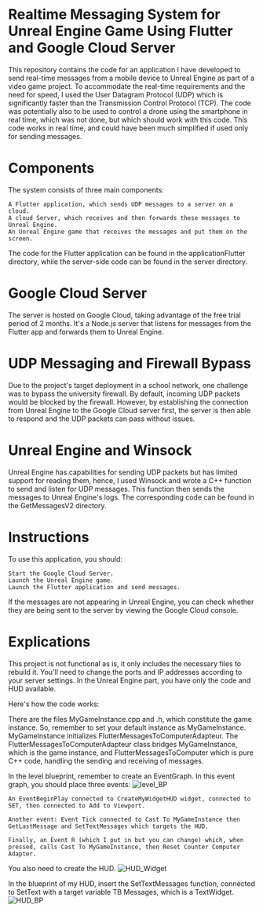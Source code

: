 # Realtime Messaging System for Unreal Engine Game Using Flutter and Google Cloud Server

This repository contains the code for an application I have developed to send real-time messages from a mobile device to Unreal Engine as part of a video game project. To accommodate the real-time requirements and the need for speed, I used the User Datagram Protocol (UDP) which is significantly faster than the Transmission Control Protocol (TCP). The code was potentially also to be used to control a drone using the smartphone in real time, which was not done, but which should work with this code. This code works in real time, and could have been much simplified if used only for sending messages.

# Components

The system consists of three main components:

    A Flutter application, which sends UDP messages to a server on a cloud.
    A cloud Server, which receives and then forwards these messages to Unreal Engine.
    An Unreal Engine game that receives the messages and put them on the screen.

The code for the Flutter application can be found in the applicationFlutter directory, while the server-side code can be found in the server directory.
# Google Cloud Server

The server is hosted on Google Cloud, taking advantage of the free trial period of 2 months. It's a Node.js server that listens for messages from the Flutter app and forwards them to Unreal Engine.

# UDP Messaging and Firewall Bypass

Due to the project's target deployment in a school network, one challenge was to bypass the university firewall. By default, incoming UDP packets would be blocked by the firewall. However, by establishing the connection from Unreal Engine to the Google Cloud server first, the server is then able to respond and the UDP packets can pass without issues.

# Unreal Engine and Winsock

Unreal Engine has capabilities for sending UDP packets but has limited support for reading them, hence, I used Winsock and wrote a C++ function to send and listen for UDP messages. This function then sends the messages to Unreal Engine's logs. The corresponding code can be found in the GetMessagesV2 directory.
# Instructions

To use this application, you should:

    Start the Google Cloud Server.
    Launch the Unreal Engine game.
    Launch the Flutter application and send messages.

If the messages are not appearing in Unreal Engine, you can check whether they are being sent to the server by viewing the Google Cloud console.

# Explications

This project is not functional as is, it only includes the necessary files to rebuild it. You'll need to change the ports and IP addresses according to your server settings. In the Unreal Engine part, you have only the code and HUD available.

Here's how the code works:

There are the files MyGameInstance.cpp and .h, which constitute the game instance. So, remember to set your default instance as MyGameInstance. MyGameInstance initializes FlutterMessagesToComputerAdapteur. The FlutterMessagesToComputerAdapteur class bridges MyGameInstance, which is the game instance, and FlutterMessagesToComputer which is pure C++ code, handling the sending and receiving of messages.

In the level blueprint, remember to create an EventGraph. In this event graph, you should place three events:
![level_BP](https://github.com/Pulkio/InternshipNorway_Network/assets/57195076/9537a8f6-06b6-4112-b873-8afe46a26d1e)

    An EventBeginPlay connected to CreateMyWidgetHUD widget, connected to SET, then connected to Add to Viewport.

    Another event: Event Tick connected to Cast To MyGameInstance then GetLastMessage and SetTextMessages which targets the HUD.

    Finally, an Event R (which I put in but you can change) which, when pressed, calls Cast To MyGameInstance, then Reset Counter Computer Adapter.
    
You also need to create the HUD. 
![HUD_Widget](https://github.com/Pulkio/InternshipNorway_Network/assets/57195076/3c04967b-7fc8-4893-b736-b162b63e5c68)

In the blueprint of my HUD, insert the SetTextMessages function, connected to SetText with a target variable TB Messages, which is a TextWidget.    
![HUD_BP](https://github.com/Pulkio/InternshipNorway_Network/assets/57195076/de7b6b60-d9ac-47b2-ba4b-27fc86ab90a5)
